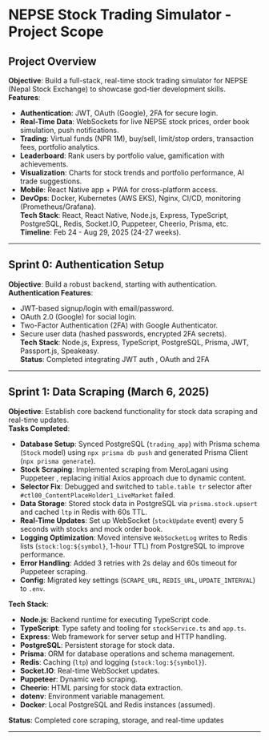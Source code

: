# NEPSE Stock Trading Simulator - Project Scope

## Project Overview
**Objective**: Build a full-stack, real-time stock trading simulator for NEPSE (Nepal Stock Exchange) to showcase god-tier development skills.  
**Features**:  
- **Authentication**: JWT, OAuth (Google), 2FA for secure login.  
- **Real-Time Data**: WebSockets for live NEPSE stock prices, order book simulation, push notifications.  
- **Trading**: Virtual funds (NPR 1M), buy/sell, limit/stop orders, transaction fees, portfolio analytics.  
- **Leaderboard**: Rank users by portfolio value, gamification with achievements.  
- **Visualization**: Charts for stock trends and portfolio performance, AI trade suggestions.  
- **Mobile**: React Native app + PWA for cross-platform access.  
- **DevOps**: Docker, Kubernetes (AWS EKS), Nginx, CI/CD, monitoring (Prometheus/Grafana).  
**Tech Stack**: React, React Native, Node.js, Express, TypeScript, PostgreSQL, Redis, Socket.IO, Puppeteer, Cheerio, Prisma, etc.  
**Timeline**: Feb 24 - Aug 29, 2025 (24-27 weeks).

---

## Sprint 0: Authentication Setup
**Objective**: Build a robust backend, starting with authentication.  
**Authentication Features**:  
- JWT-based signup/login with email/password.  
- OAuth 2.0 (Google) for social login.  
- Two-Factor Authentication (2FA) with Google Authenticator.  
- Secure user data (hashed passwords, encrypted 2FA secrets).  
**Tech Stack**: Node.js, Express, TypeScript, PostgreSQL, Prisma, JWT, Passport.js, Speakeasy.  
**Status**: Completed integrating JWT auth , OAuth and 2FA 

---

## Sprint 1: Data Scraping (March 6, 2025)
**Objective**: Establish core backend functionality for stock data scraping and real-time updates.  
**Tasks Completed**:  
- **Database Setup**: Synced PostgreSQL (`trading_app`) with Prisma schema (`Stock` model) using `npx prisma db push` and generated Prisma Client (`npx prisma generate`).  
- **Stock Scraping**: Implemented scraping from MeroLagani using Puppeteer , replacing initial Axios approach due to dynamic content.  
- **Selector Fix**: Debugged and switched to `table.table tr` selector after `#ctl00_ContentPlaceHolder1_LiveMarket` failed.  
- **Data Storage**: Stored stock data in PostgreSQL via `prisma.stock.upsert` and cached `ltp` in Redis with 60s TTL.  
- **Real-Time Updates**: Set up WebSocket (`stockUpdate` event) every 5 seconds with stocks and mock order book.  
- **Logging Optimization**: Moved intensive `WebSocketLog` writes to Redis lists (`stock:log:${symbol}`, 1-hour TTL) from PostgreSQL to improve performance.  
- **Error Handling**: Added 3 retries with 2s delay and 60s timeout for Puppeteer scraping.  
- **Config**: Migrated key settings (`SCRAPE_URL`, `REDIS_URL`, `UPDATE_INTERVAL`) to `.env`.  

**Tech Stack**:  
- **Node.js**: Backend runtime for executing TypeScript code.  
- **TypeScript**: Type safety and tooling for `stockService.ts` and `app.ts`.  
- **Express**: Web framework for server setup and HTTP handling.  
- **PostgreSQL**: Persistent storage for stock data.  
- **Prisma**: ORM for database operations and schema management.  
- **Redis**: Caching (`ltp`) and logging (`stock:log:${symbol}`).  
- **Socket.IO**: Real-time WebSocket updates.  
- **Puppeteer**: Dynamic web scraping.  
- **Cheerio**: HTML parsing for stock data extraction.  
- **dotenv**: Environment variable management.  
- **Docker**: Local PostgreSQL and Redis instances (assumed).  

**Status**: Completed core scraping, storage, and real-time updates

---
